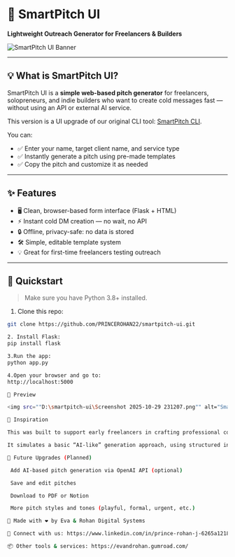 # 🧠 SmartPitch UI  
**Lightweight Outreach Generator for Freelancers & Builders**

![SmartPitch UI Banner](docs/smartpitch-ui-cover.png)

---

## 💡 What is SmartPitch UI?

SmartPitch UI is a **simple web-based pitch generator** for freelancers, solopreneurs, and indie builders who want to create cold messages fast — without using an API or external AI service.

This version is a UI upgrade of our original CLI tool: [SmartPitch CLI](https://github.com/PRINCEROHAN22/smartpitch-cli).

You can:
- ✅ Enter your name, target client name, and service type
- ✅ Instantly generate a pitch using pre-made templates
- ✅ Copy the pitch and customize it as needed

---

## ✨ Features

- 🖥 Clean, browser-based form interface (Flask + HTML)
- ⚡ Instant cold DM creation — no wait, no API
- 🔒 Offline, privacy-safe: no data is stored
- 🛠 Simple, editable template system
- 💡 Great for first-time freelancers testing outreach

---

## 🚀 Quickstart

> Make sure you have Python 3.8+ installed.

1. Clone this repo:
```bash
git clone https://github.com/PRINCEROHAN22/smartpitch-ui.git

2. Install Flask:
pip install flask

3.Run the app:
python app.py

4.Open your browser and go to:
http://localhost:5000

📸 Preview

<img src=""D:\smartpitch-ui\Screenshot 2025-10-29 231207.png"" alt="SmartPitch UI Preview" width="600"/>

🌱 Inspiration

This was built to support early freelancers in crafting professional cold pitches, even with zero tech or copywriting skills.

It simulates a basic “AI-like” generation approach, using structured input and smart templates — a stepping stone before fully automated tools.

🔮 Future Upgrades (Planned)

 Add AI-based pitch generation via OpenAI API (optional)

 Save and edit pitches

 Download to PDF or Notion

 More pitch styles and tones (playful, formal, urgent, etc.)

👑 Made with ❤️ by Eva & Rohan Digital Systems

💌 Connect with us: https://www.linkedin.com/in/prince-rohan-j-6265a1218

📦 Other tools & services: https://evandrohan.gumroad.com/
